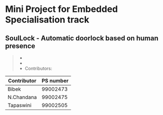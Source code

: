 # Mini Project for Embedded Specialisation track
## SoulLock - Automatic doorlock based on human presence
> -
> -
> - Contributors:

| Contributor  | PS number    | 
|--------------|--------------|
| Bibek        | 99002473     |
| N.Chandana   | 99002475     |
| Tapaswini    | 99002505     |

